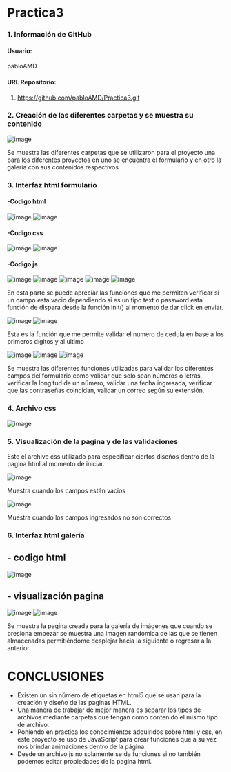 # Practica3
### 1. Información de GitHub
#### Usuario:
pabloAMD

#### URL Repositorio:
1.	https://github.com/pabloAMD/Practica3.git
### 2. Creación de las diferentes carpetas y se muestra su contenido
![image](https://user-images.githubusercontent.com/33675679/68950936-2886e880-078b-11ea-9429-1220aaffaa24.png)

Se muestra las diferentes carpetas que se utilizaron para el proyecto una para los diferentes proyectos en uno se encuentra el formulario y en otro la galería con sus contenidos respectivos

### 3. Interfaz html formulario
#### -Codigo html

![image](https://user-images.githubusercontent.com/33675679/68950941-2d4b9c80-078b-11ea-9a0d-6131a61044e6.png)
![image](https://user-images.githubusercontent.com/33675679/68950951-32105080-078b-11ea-8f39-95ec34980a45.png)

#### -Codigo css

![image](https://user-images.githubusercontent.com/33675679/68950960-350b4100-078b-11ea-80fa-f1917fa24ee1.png)
![image](https://user-images.githubusercontent.com/33675679/68950967-39375e80-078b-11ea-8e86-28cb28be7630.png)

#### -Codigo js
![image](https://user-images.githubusercontent.com/33675679/68950973-3d637c00-078b-11ea-87f8-3b260d2c39d3.png)
![image](https://user-images.githubusercontent.com/33675679/68950987-43595d00-078b-11ea-9fee-47d7819705ce.png)
![image](https://user-images.githubusercontent.com/33675679/68951005-4a806b00-078b-11ea-9f07-ddf80d351e56.png)
![image](https://user-images.githubusercontent.com/33675679/68951019-51a77900-078b-11ea-941d-abe3ec29c075.png)
![image](https://user-images.githubusercontent.com/33675679/68951035-579d5a00-078b-11ea-8165-f6bf5ddf3c9f.png)

En esta parte se puede apreciar las funciones que me permiten verificar si un campo esta vacio dependiendo si es un tipo text o password esta función de dispara desde la función init() al momento de dar click en enviar.

![image](https://user-images.githubusercontent.com/33675679/68951053-5bc97780-078b-11ea-95c5-68db0d5df3ef.png)
![image](https://user-images.githubusercontent.com/33675679/68951068-5ec46800-078b-11ea-8dca-3bd215772013.png)

Esta es la función que me permite validar el numero de cedula en base a los primeros dígitos y al ultimo

![image](https://user-images.githubusercontent.com/33675679/68951082-63891c00-078b-11ea-83e7-d2c527600c17.png)
![image](https://user-images.githubusercontent.com/33675679/68951100-697efd00-078b-11ea-88f9-922d6421675b.png)
![image](https://user-images.githubusercontent.com/33675679/68951111-6dab1a80-078b-11ea-884b-e38dedfd1c34.png)

Se muestra las diferentes funciones utilizadas para validar los diferentes campos del formulario como validar que solo sean números o letras, verificar la longitud de un número, validar una fecha ingresada, verificar que las contraseñas coincidan, validar un correo según su extensión.

### 4. Archivo css
![image](https://user-images.githubusercontent.com/33675679/68951118-713ea180-078b-11ea-800b-f87c9f5620db.png)

### 5. Visualización de la pagina y de las validaciones
Este el archive css utilizado para especificar ciertos diseños dentro de la pagina html al momento de iniciar.

![image](https://user-images.githubusercontent.com/33675679/68951140-77348280-078b-11ea-95ed-8d0ac8b81a09.png)

Muestra cuando los campos están vacios

![image](https://user-images.githubusercontent.com/33675679/68951144-7ac80980-078b-11ea-8d57-4b43abaa86d1.png)

Muestra cuando los campos ingresados no son correctos

### 6. Interfaz html galería
## - codigo html
![image](https://user-images.githubusercontent.com/33675679/68951154-81568100-078b-11ea-9e73-ea9d8aa5e877.png)

## - visualización pagina 
![image](https://user-images.githubusercontent.com/33675679/68951164-874c6200-078b-11ea-8adb-fbd4cb79bd19.png)
![image](https://user-images.githubusercontent.com/33675679/68951177-8ca9ac80-078b-11ea-9804-cd1e2b634a21.png)

Se muestra la pagina creada para la galería de imágenes que cuando se presiona empezar se muestra una imagen randomica de las que se tienen almacenadas permitiéndome desplejar hacia la siguiente o regresar a la anterior.

# CONCLUSIONES
- Existen un sin número de etiquetas en html5 que se usan para la creación y diseño de las paginas HTML.
- Una manera de trabajar de mejor manera es separar los tipos de archivos mediante carpetas que tengan como contenido el mismo tipo de archivo.
- Poniendo en practica los conocimientos adquiridos sobre html y css, en este proyecto se uso de JavaScript para crear funciones que a su vez nos brindar animaciones dentro de la página.
- Desde un archivo js no solamente se da funciones si no también podemos editar propiedades de la pagina html.
